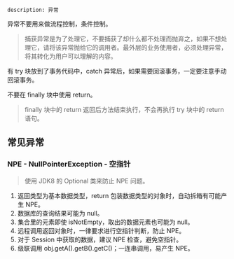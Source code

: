 ```
description: 异常
```

异常不要用来做流程控制，条件控制。

> 捕获异常是为了处理它，不要捕获了却什么都不处理而抛弃之，如果不想处理它，请将该异常抛给它的调用者。最外层的业务使用者，必须处理异常，将其转化为用户可以理解的内容。


有 try 块放到了事务代码中，catch 异常后，如果需要回滚事务，一定要注意手动回滚事务。

不要在 finally 块中使用 return。

> finally 块中的 return 返回后方法结束执行，不会再执行 try 块中的 return 语句。

## 常见异常

### NPE - NullPointerException - 空指针

> 使用 JDK8 的 Optional 类来防止 NPE 问题。

1. 返回类型为基本数据类型，return 包装数据类型的对象时，自动拆箱有可能产生 NPE。
1. 数据库的查询结果可能为 null。
1. 集合里的元素即使 isNotEmpty，取出的数据元素也可能为 null。
1. 远程调用返回对象时，一律要求进行空指针判断，防止 NPE。
1. 对于 Session 中获取的数据，建议 NPE 检查，避免空指针。
1. 级联调用 obj.getA().getB().getC()；一连串调用，易产生 NPE。

